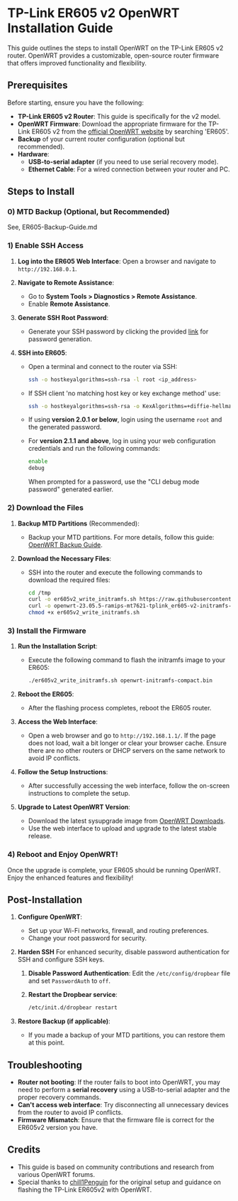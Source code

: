 # TP-Link ER605 v2 OpenWRT Installation Guide

This guide outlines the steps to install OpenWRT on the TP-Link ER605 v2 router. OpenWRT provides a customizable, open-source router firmware that offers improved functionality and flexibility.

## Prerequisites

Before starting, ensure you have the following:

- **TP-Link ER605 v2 Router**: This guide is specifically for the v2 model.
- **OpenWRT Firmware**: Download the appropriate firmware for the TP-Link ER605 v2 from the [official OpenWRT website](https://openwrt.org/toh/views/toh_fwdownload) by searching 'ER605'.
- **Backup** of your current router configuration (optional but recommended).
- **Hardware**:
    - **USB-to-serial adapter** (if you need to use serial recovery mode).
    - **Ethernet Cable**: For a wired connection between your router and PC.


## Steps to Install

### 0) MTD Backup (Optional, but Recommended)

See, ER605-Backup-Guide.md

### 1) Enable SSH Access

1. **Log into the ER605 Web Interface**: Open a browser and navigate to `http://192.168.0.1`.
2. **Navigate to Remote Assistance**:
    - Go to **System Tools > Diagnostics > Remote Assistance**.
    - Enable **Remote Assistance**.

3. **Generate SSH Root Password**:
    - Generate your SSH password by clicking the provided [link](https://github.com/safesploitOrg/openwrt-install-er605v2/er605_root_password/index.html) for password generation.


4. **SSH into ER605**:
    - Open a terminal and connect to the router via SSH:
      ```bash
      ssh -o hostkeyalgorithms=ssh-rsa -l root <ip_address>
      ```
    - If SSH client 'no matching host key or key exchange method' use:
      ```bash
      ssh -o hostkeyalgorithms=ssh-rsa -o KexAlgorithms=+diffie-hellman-group1-sha1 -l root <ip_address>
      ```

    - If using **version 2.0.1 or below**, login using the username `root` and the generated password.
    - For **version 2.1.1 and above**, log in using your web configuration credentials and run the following commands:
      ```bash
      enable
      debug
      ```
      When prompted for a password, use the "CLI debug mode password" generated earlier.

### 2) Download the Files

1. **Backup MTD Partitions** (Recommended):
   - Backup your MTD partitions. For more details, follow this guide: [OpenWRT Backup Guide](https://openwrt.org/docs/guide-user/installation/generic.backup?do=#create_full_mtd_backup).

2. **Download the Necessary Files**:
    - SSH into the router and execute the following commands to download the required files:
      ```bash
      cd /tmp
      curl -o er605v2_write_initramfs.sh https://raw.githubusercontent.com/safesploitOrg/openwrt-install-er605v2/main/er605v2_write_initramfs.sh
      curl -o openwrt-23.05.5-ramips-mt7621-tplink_er605-v2-initramfs-kernel.bin https://downloads.openwrt.org/releases/23.05.5/targets/ramips/mt7621/openwrt-23.05.5-ramips-mt7621-tplink_er605-v2-initramfs-kernel.bin
      chmod +x er605v2_write_initramfs.sh
      ```

### 3) Install the Firmware

1. **Run the Installation Script**:
    - Execute the following command to flash the initramfs image to your ER605:
      ```bash
      ./er605v2_write_initramfs.sh openwrt-initramfs-compact.bin
      ```
   
2. **Reboot the ER605**:
    - After the flashing process completes, reboot the ER605 router.

3. **Access the Web Interface**:
    - Open a web browser and go to `http://192.168.1.1/`. If the page does not load, wait a bit longer or clear your browser cache. Ensure there are no other routers or DHCP servers on the same network to avoid IP conflicts.

4. **Follow the Setup Instructions**:
    - After successfully accessing the web interface, follow the on-screen instructions to complete the setup.

5. **Upgrade to Latest OpenWRT Version**:
    - Download the latest sysupgrade image from [OpenWRT Downloads](https://downloads.openwrt.org).
    - Use the web interface to upload and upgrade to the latest stable release.

### 4) Reboot and Enjoy OpenWRT!

Once the upgrade is complete, your ER605 should be running OpenWRT. Enjoy the enhanced features and flexibility!

## Post-Installation

1. **Configure OpenWRT**:
    - Set up your Wi-Fi networks, firewall, and routing preferences.
    - Change your root password for security.

2. **Harden SSH**
For enhanced security, disable password authentication for SSH and configure SSH keys.

    1. **Disable Password Authentication**:
    Edit the `/etc/config/dropbear` file and set `PasswordAuth` to `off`.

    2. **Restart the Dropbear service**:
        ```bash
        /etc/init.d/dropbear restart
        ```

3. **Restore Backup (if applicable)**:
    - If you made a backup of your MTD partitions, you can restore them at this point.

## Troubleshooting

- **Router not booting**: If the router fails to boot into OpenWRT, you may need to perform a **serial recovery** using a USB-to-serial adapter and the proper recovery commands.
- **Can't access web interface**: Try disconnecting all unnecessary devices from the router to avoid IP conflicts.
- **Firmware Mismatch**: Ensure that the firmware file is correct for the ER605v2 version you have.


## Credits

- This guide is based on community contributions and research from various OpenWRT forums.
- Special thanks to [chill1Penguin](https://github.com/chill1Penguin) for the original setup and guidance on flashing the TP-Link ER605v2 with OpenWRT.